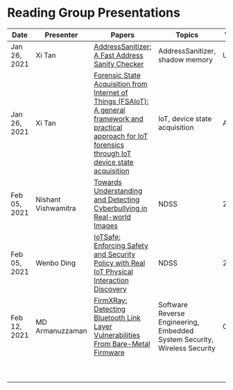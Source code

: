 # Reading Group Presentations
| Date         | Presenter | Papers                                                                                                                       | Topics                          | Venue                           | Year                  |
|--------------|-----------|------------------------------------------------------------------------------------------------------------------------------|---------------------------------|--------------------|-----------------|
| Jan 26, 2021 |Xi Tan     | [AddressSanitizer: A Fast Address Sanity Checker](https://www.usenix.org/system/files/conference/atc12/atc12-final39.pdf)    | AddressSanitizer, shadow memory |   USENIX  |   2012        |
| Jan 26, 2021 |Xi Tan     | [Forensic State Acquisition from Internet of Things (FSAIoT): A general framework and practical approach for IoT forensics through IoT device state acquisition](https://dl.acm.org/doi/abs/10.1145/3098954.3104053?casa_token=bk43f9v3DmAAAAAA:iuP131f8xNR-uX9wzs0n3_RQOZinCLgGMisP8oYaQShxE00FVOqwcC-PoSTH3UUzOi2fSXvuwAEn)  | IoT, device state acquisition |                                                                                         ARES                                   |          2017                       |
| Feb 05, 2021 |Nishant Vishwamitra | [Towards Understanding and Detecting Cyberbullying in Real-world Images](https://cse.buffalo.edu/~hongxinh/papers/NDSS2021A.pdf)                       |   NDSS    | 2021   |
| Feb 05, 2021 |Wenbo Ding | [IoTSafe: Enforcing Safety and Security Policy with Real IoT Physical Interaction Discovery](https://cse.buffalo.edu/~hongxinh/papers/NDSS2021B.pdf)            |   NDSS    | 2021   |
| Feb 12, 2021 |MD Armanuzzaman     | [FirmXRay: Detecting Bluetooth Link Layer Vulnerabilities From Bare-Metal Firmware](http://web.cse.ohio-state.edu/~wen.423/papers/ccs20_FirmXRay)  | Software Reverse Engineering, Embedded System Security, Wireless Security |         CCS                                                                                                                   |               2020                  |
|              |           |                                                                                                                              |                                 |
|              |           |                                                                                                                              |                                 |
|              |           |                                                                                                                              |                                 |
|              |           |                                                                                                                              |                                 |
|              |           |                                                                                                                              |                                 |
|              |           |                                                                                                                              |                                 |
|              |           |                                                                                                                              |                                 |
|              |           |                                                                                                                              |                                 |
|              |           |                                                                                                                              |                                 |
